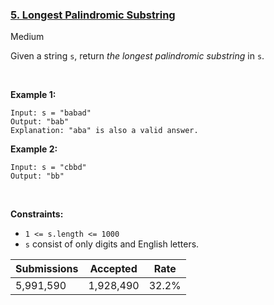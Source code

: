 ### [5. Longest Palindromic Substring](https://leetcode.com/problems/longest-palindromic-substring/)

Medium

Given a string `` s ``, return _the longest palindromic substring_ in `` s ``.

 

__Example 1:__

```
Input: s = "babad"
Output: "bab"
Explanation: "aba" is also a valid answer.
```

__Example 2:__

```
Input: s = "cbbd"
Output: "bb"
```

 

__Constraints:__

*   `` 1 <= s.length <= 1000 ``
*   `` s `` consist of only digits and English letters.

| Submissions    | Accepted     | Rate   |
| -------------- | ------------ | ------ |
| 5,991,590 | 1,928,490 | 32.2% |